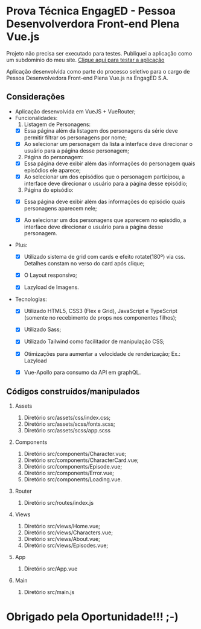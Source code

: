 # Prova Técnica EngagED - Pessoa Desenvolverdora Front-end Plena Vue.js


Projeto não precisa ser executado para testes. Publiquei a aplicação como um subdomínio do meu site. [Clique aqui para testar a aplicação](http://engagedchallenger.abnersouza.dev.br)

Aplicação desenvolvida como parte do processo seletivo para o cargo de Pessoa Desenvolvedora Front-end Plena Vue.js na EngagED S.A.


## Considerações

* Aplicação desenvolvida em VueJS + VueRouter;
* Funcionalidades:
  1. Listagem de Personagens: 
   - [x] Essa página além da listagem dos personagens da série deve permitir filtrar os personagens por nome;
   - [x] Ao selecionar um personagem da lista a interface deve direcionar o usuário para a página desse personagem;
  
  2. Página do personagem:
   - [x] Essa página deve exibir além das informações do personagem quais episódios ele aparece;
   - [x] Ao selecionar um dos episódios que o personagem participou, a interface deve direcionar o usuário para a página desse episódio;
  
  3. Página do episódio:
   - [x] Essa página deve exibir além das informações do episódio quais personagens aparecem nele;
   - [x] Ao selecionar um dos personagens que aparecem no episódio, a interface deve direcionar o usuário para a página desse personagem.


* Plus:
   - [x] Utilizado sistema de grid com cards e efeito rotate(180º) via css. Detalhes constam no verso do card após clique;
   - [x] O Layout responsivo;
   - [x] Lazyload de Imagens.


* Tecnologias:
   - [x] Utilizado HTML5, CSS3 (Flex e Grid), JavaScript e TypeScript (somente no recebimento de props nos componentes filhos);
   - [x] Utilizado Sass;
   - [x] Utilizado Tailwind como facilitador de manipulação CSS;
   - [x] Otimizações para aumentar a velocidade de renderização; Ex.: Lazyload
   - [x] Vue-Apollo para consumo da API em graphQL.


## Códigos construídos/manipulados

1. Assets
   1. Diretório src/assets/css/index.css;
   2. Diretório src/assets/scss/fonts.scss;
   3. Diretório src/assets/scss/app.scss

2. Components
   1. Diretório src/components/Character.vue;
   2. Diretório src/components/CharacterCard.vue;
   3. Diretório src/components/Episode.vue;
   4. Diretório src/components/Error.vue;
   5. Diretório src/components/Loading.vue.
   
3. Router
   1. Diretório src/routes/index.js

4. Views
   1. Diretório src/views/Home.vue;
   2. Diretório src/views/Characters.vue;
   3. Diretório src/views/About.vue;
   4. Diretório src/views/Episodes.vue;

5. App
   1. Diretório src/App.vue

6. Main
   1. Diretório src/main.js


# Obrigado pela Oportunidade!!! ;-)
